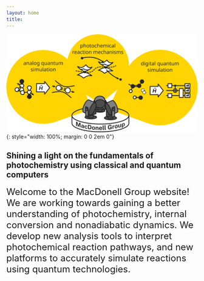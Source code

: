 ```yaml
---
layout: home
title:
---
```


![Banner image: photochemical reaction mechanisms, analog quantum simulation and digital quantum simulation](/images/banner.svg)
{: style="width: 100%; margin: 0 0 2em 0"}

## Shining a light on the fundamentals of photochemistry using classical and quantum computers

<font size="5">
Welcome to the MacDonell Group website! We are working towards gaining a better
understanding of photochemistry, internal conversion and nonadiabatic dynamics.
We develop new analysis tools to interpret photochemical reaction pathways, and
new platforms to accurately simulate reactions using quantum technologies.
</font>
<br/>
